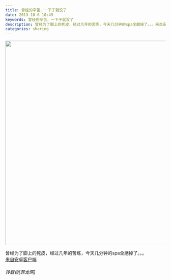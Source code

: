 ```yaml
---
title: 曾经的辛苦，一下子就没了
date: 2013-10-6 10:45
keywords: 曾经的辛苦，一下子就没了
description: 曾经为了脚上的死皮，经过几年的苦练，今天几分钟的spa全磨掉了。。。来自安卓客户端
categories: sharing
---
```

<td class="t_f" id="postmessage_59655">


<img aid="23356" class="zoom" data-cf-modified-7f8007e986fcec5e4a890ca2-="" file="data/attachment/forum/201310/06/20131006104259_43763.jpg" id="aimg_23356" inpost="1" onclick="" onmouseover="" src="http://www.flw.ph/data/attachment/forum/201310/06/20131006104259_43763.jpg" width="640" zoomfile="data/attachment/forum/201310/06/20131006104259_43763.jpg"/>


曾经为了脚上的死皮，经过几年的苦练，今天几分钟的spa全磨掉了。。。<br/>
<a href="http://www.flw.ph//mobcent/download/down.php" target="_blank">来自安卓客户端</a></td>
###### 转载自[菲龙网]